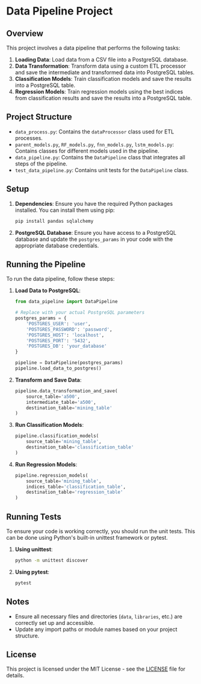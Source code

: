 # Data Pipeline Project

## Overview

This project involves a data pipeline that performs the following tasks:
1. **Loading Data**: Load data from a CSV file into a PostgreSQL database.
2. **Data Transformation**: Transform data using a custom ETL processor and save the intermediate and transformed data into PostgreSQL tables.
3. **Classification Models**: Train classification models and save the results into a PostgreSQL table.
4. **Regression Models**: Train regression models using the best indices from classification results and save the results into a PostgreSQL table.

## Project Structure

- `data_process.py`: Contains the `dataProcessor` class used for ETL processes.
- `parent_models.py`, `RF_models.py`, `fnn_models.py`, `lstm_models.py`: Contains classes for different models used in the pipeline.
- `data_pipeline.py`: Contains the `DataPipeline` class that integrates all steps of the pipeline.
- `test_data_pipeline.py`: Contains unit tests for the `DataPipeline` class.

## Setup

1. **Dependencies**: Ensure you have the required Python packages installed. You can install them using pip:

    ```bash
    pip install pandas sqlalchemy
    ```

2. **PostgreSQL Database**: Ensure you have access to a PostgreSQL database and update the `postgres_params` in your code with the appropriate database credentials.

## Running the Pipeline

To run the data pipeline, follow these steps:

1. **Load Data to PostgreSQL**:

    ```python
    from data_pipeline import DataPipeline

    # Replace with your actual PostgreSQL parameters
    postgres_params = {
        'POSTGRES_USER': 'user',
        'POSTGRES_PASSWORD': 'password',
        'POSTGRES_HOST': 'localhost',
        'POSTGRES_PORT': '5432',
        'POSTGRES_DB': 'your_database'
    }

    pipeline = DataPipeline(postgres_params)
    pipeline.load_data_to_postgres()
    ```

2. **Transform and Save Data**:

    ```python
    pipeline.data_transformation_and_save(
        source_table='a500',
        intermediate_table='a500',
        destination_table='mining_table'
    )
    ```

3. **Run Classification Models**:

    ```python
    pipeline.classification_models(
        source_table='mining_table',
        destination_table='classification_table'
    )
    ```

4. **Run Regression Models**:

    ```python
    pipeline.regression_models(
        source_table='mining_table',
        indices_table='classification_table',
        destination_table='regression_table'
    )
    ```

## Running Tests

To ensure your code is working correctly, you should run the unit tests. This can be done using Python's built-in unittest framework or pytest. 

1. **Using unittest**:

    ```bash
    python -m unittest discover
    ```

2. **Using pytest**:

    ```bash
    pytest
    ```

## Notes

- Ensure all necessary files and directories (`data`, `libraries`, etc.) are correctly set up and accessible.
- Update any import paths or module names based on your project structure.

## License

This project is licensed under the MIT License - see the [LICENSE](LICENSE) file for details.

